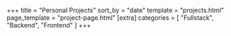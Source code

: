 +++
title = "Personal Projects"
sort_by = "date"
template = "projects.html"
page_template = "project-page.html"
[extra]
categories = [ "Fullstack", "Backend", "Frontend" ]
+++